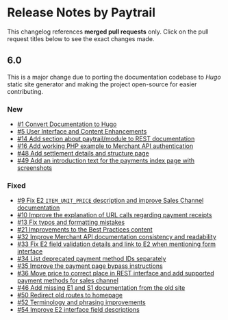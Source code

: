 # Release Notes by Paytrail

This changelog references **merged pull requests** only. Click on the pull request titles below to see the exact changes made.

## 6.0

This is a major change due to porting the documentation codebase to _Hugo_ static site generator and making the project open-source for easier contributing.

### New
- [#1 Convert Documentation to Hugo](https://github.com/paytrail/documentation/pull/1)
- [#5 User Interface and Content Enhancements](https://github.com/paytrail/documentation/pull/5)
- [#14 Add section about paytrail/module to REST documentation](https://github.com/paytrail/documentation/pull/14)
- [#16 Add working PHP example to Merchant API authentication](https://github.com/paytrail/documentation/pull/16)
- [#48 Add settlement details and structure page](https://github.com/paytrail/documentation/pull/48)
- [#49 Add an introduction text for the payments index page with screenshots](https://github.com/paytrail/documentation/pull/49)

### Fixed
- [#9 Fix E2 `ITEM_UNIT_PRICE` description and improve Sales Channel documentation](https://github.com/paytrail/documentation/pull/9)
- [#10 Improve the explanation of URL calls regarding payment receipts](https://github.com/paytrail/documentation/pull/10)
- [#13 Fix typos and formatting mistakes](https://github.com/paytrail/documentation/pull/13)
- [#21 Improvements to the Best Practices content](https://github.com/paytrail/documentation/pull/21)
- [#32 Improve Merchant API documentation consistency and readability](https://github.com/paytrail/documentation/pull/32)
- [#33 Fix E2 field validation details and link to E2 when mentioning form interface](https://github.com/paytrail/documentation/pull/33)
- [#34 List deprecated payment method IDs separately](https://github.com/paytrail/documentation/pull/34)
- [#35 Improve the payment page bypass instructions](https://github.com/paytrail/documentation/pull/35)
- [#36  Move price to correct place in REST interface and add supported payment methods for sales channel](https://github.com/paytrail/documentation/pull/36)
- [#46  Add missing E1 and S1 documentation from the old site](https://github.com/paytrail/documentation/pull/46)
- [#50  Redirect old routes to homepage](https://github.com/paytrail/documentation/pull/50)
- [#52  Terminology and phrasing improvements](https://github.com/paytrail/documentation/pull/52)
- [#54  Improve E2 interface field descriptions](https://github.com/paytrail/documentation/pull/54)
